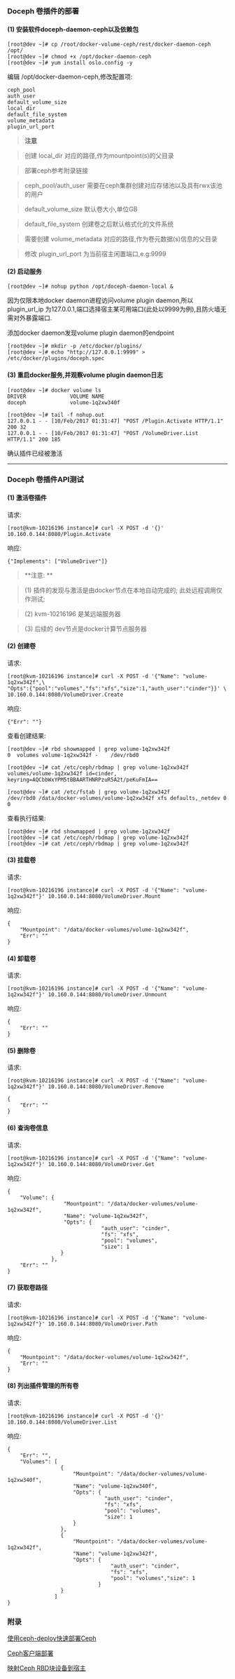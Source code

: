 ### Doceph 卷插件的部署
#### (1) 安装软件doceph-daemon-ceph以及依赖包
```
[root@dev ~]# cp /root/docker-volume-ceph/rest/docker-daemon-ceph /opt/
[root@dev ~]# chmod +x /opt/docker-daemon-ceph
[root@dev ~]# yum install oslo.config -y
```
编辑 /opt/docker-daemon-ceph,修改配置项:
```
ceph_pool
auth_user
default_volume_size
local_dir
default_file_system
volume_metadata
plugin_url_port
```

> **注意**

> 创建 local_dir 对应的路径,作为mountpoint(s)的父目录

> 部署ceph参考附录链接

> ceph_pool/auth_user 需要在ceph集群创建对应存储池以及具有rwx该池的用户

> default_volume_size 默认卷大小,单位GB

> default_file_system 创建卷之后默认格式化的文件系统

> 需要创建 volume_metadata 对应的路径,作为卷元数据(s)信息的父目录

> 修改 plugin_url_port 为当前宿主闲置端口,e.g:9999

#### (2) 启动服务
```
[root@dev ~]# nohup python /opt/doceph-daemon-local &
```
因为仅限本地docker daemon进程访问volume plugin daemon,所以 plugin_url_ip
为127.0.0.1,端口选择宿主某可用端口(此处以9999为例),且防火墙无需对外暴露端口.

添加docker daemon发现volume plugin daemon的endpoint
```
[root@dev ~]# mkdir -p /etc/docker/plugins/
[root@dev ~]# echo "http://127.0.0.1:9999" > /etc/docker/plugins/doceph.spec
```
#### (3) 重启docker服务,并观察volume plugin daemon日志
```
[root@dev ~]# docker volume ls
DRIVER              VOLUME NAME
doceph              volume-1q2xw340f
```
```
[root@dev ~]# tail -f nohup.out
127.0.0.1 - - [10/Feb/2017 01:31:47] "POST /Plugin.Activate HTTP/1.1" 200 32
127.0.0.1 - - [10/Feb/2017 01:31:47] "POST /VolumeDriver.List HTTP/1.1" 200 185
```

确认插件已经被激活
___
### Doceph 卷插件API测试

#### (1) 激活卷插件

请求:
```
[root@kvm-10216196 instance]# curl -X POST -d '{}' 10.160.0.144:8080/Plugin.Activate
```

响应:
```
{"Implements": ["VolumeDriver"]}
```

> **注意: **

> (1) 插件的发现与激活是由docker节点在本地自动完成的; 此处远程调用仅作测试;

> (2) kvm-10216196 是某远端服务器

> (3) 后续的 dev节点是docker计算节点服务器

#### (2) 创建卷
请求:
```
[root@kvm-10216196 instance]# curl -X POST -d '{"Name": "volume-1q2xw342f",\
"Opts":{"pool":"volumes","fs":"xfs","size":1,"auth_user":"cinder"}}' \
10.160.0.144:8080/VolumeDriver.Create
```

响应:
```
{"Err": ""}
```
查看创建结果:
```
[root@dev ~]# rbd showmapped | grep volume-1q2xw342f
0  volumes volume-1q2xw342f -    /dev/rbd0
```
```
[root@dev ~]# cat /etc/ceph/rbdmap | grep volume-1q2xw342f
volumes/volume-1q2xw342f id=cinder, keyring=AQCbbWxYPM5tBBAARTHNRPzuR5A2t/peKuFmIA==
```

```
[root@dev ~]# cat /etc/fstab | grep volume-1q2xw342f
/dev/rbd0 /data/docker-volumes/volume-1q2xw342f xfs defaults,_netdev 0 0
```

查看执行结果:
```
[root@dev ~]# rbd showmapped | grep volume-1q2xw342f
[root@dev ~]# cat /etc/ceph/rbdmap | grep volume-1q2xw342f
[root@dev ~]# cat /etc/ceph/rbdmap | grep volume-1q2xw342f
```
#### (3) 挂载卷
请求:
```
[root@kvm-10216196 instance]# curl -X POST -d '{"Name": "volume-1q2xw342f"}' 10.160.0.144:8080/VolumeDriver.Mount
```

响应:
```
{
    "Mountpoint": "/data/docker-volumes/volume-1q2xw342f",
    "Err": ""
}
```
#### (4) 卸载卷
请求:
```
[root@kvm-10216196 instance]# curl -X POST -d '{"Name": "volume-1q2xw342f"}' 10.160.0.144:8080/VolumeDriver.Unmount
```

响应:
```
{
    "Err": ""
}
```

#### (5) 删除卷
请求:
```
[root@kvm-10216196 instance]# curl -X POST -d '{"Name": "volume-1q2xw342f"}' 10.160.0.144:8080/VolumeDriver.Remove
```
```
{
    "Err": ""
}
```
#### (6) 查询卷信息
请求:
```
[root@kvm-10216196 instance]# curl -X POST -d '{"Name": "volume-1q2xw342f"}' 10.160.0.144:8080/VolumeDriver.Get
```

响应:
```
{
    "Volume": {
                  "Mountpoint": "/data/docker-volumes/volume-1q2xw342f",
                  "Name": "volume-1q2xw342f",
                  "Opts": {
                              "auth_user": "cinder",
                              "fs": "xfs",
                              "pool": "volumes",
                              "size": 1
                 }
              },
    "Err": ""
}
```
#### (7) 获取卷路径
请求:
```
[root@kvm-10216196 instance]# curl -X POST -d '{"Name": "volume-1q2xw342f"}' 10.160.0.144:8080/VolumeDriver.Path
```

响应:
```
{
    "Mountpoint": "/data/docker-volumes/volume-1q2xw342f",
    "Err": ""
}
```
#### (8) 列出插件管理的所有卷
请求:
```
[root@kvm-10216196 instance]# curl -X POST -d '{}' 10.160.0.144:8080/VolumeDriver.List
```

响应:
```
{
    "Err": "",
    "Volumes": [
                 {
                     "Mountpoint": "/data/docker-volumes/volume-1q2xw340f",
                     "Name": "volume-1q2xw340f",
                     "Opts": {
                               "auth_user": "cinder",
                               "fs": "xfs",
                               "pool": "volumes",
                               "size": 1
                     }
                 },
                 {
                     "Mountpoint": "/data/docker-volumes/volume-1q2xw342f", 
                     "Name": "volume-1q2xw342f",
                     "Opts": {
                                 "auth_user": "cinder",
                                 "fs": "xfs",
                                 "pool": "volumes","size": 1
                             }
                 }
               ]
}
```

### 附录
[使用ceph-deploy快速部署Ceph](https://tbd.com)

[Ceph客户端部署](https://github.com/guojy8993/blogs/blob/master/Ceph%E5%9D%97%E8%AE%BE%E5%A4%87%E5%AE%A2%E6%88%B7%E7%AB%AF%E7%9A%84%E9%83%A8%E7%BD%B2.md)

[映射Ceph RBD块设备到宿主](https://github.com/guojy8993/blogs/blob/master/Ceph%E5%9D%97%E8%AE%BE%E5%A4%87%E6%98%A0%E5%B0%84.md)
